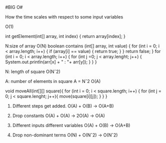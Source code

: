 #BIG O#

How the time scales with respect to some input variables

O(1)

int getElement(int[] array, int index) {
	return array[index];
}

N:size of array
O(N) 
boolean contains (int[] array, int value) {
	for (int i = 0; i < array.length; i++) {
		if (array[i] == value) {
			return true;
		}
	}
	return false;
}
	for (int i = 0; i < array.length; i++) {
		for (int j =0; j < array.lenght; j++) {
			System.out.println(arr[x] + " : "+ arr[y]);
		}
	}
}


N: length of square
O(Nˆ2)

A: number of elements in square
A = Nˆ2
O(A)

void moveAll(int[][] square){
	for (int i = 0; i < square.length; i++) {
		for (int j = 0; j < square.lenght; j++){
			move(square[i][j]);
		}
	}
}

1) Different steps get added.
	O(A) + O(B) -> O(A+B)

2) Drop constants
	O(A) + O(A) -> 2O(A) -> O(A)

3) Different inputs different variables
O(A) + O(B) -> O(A+B)

4) Drop non-dominant terms
O(N) + O(Nˆ2) -> O(Nˆ2)

